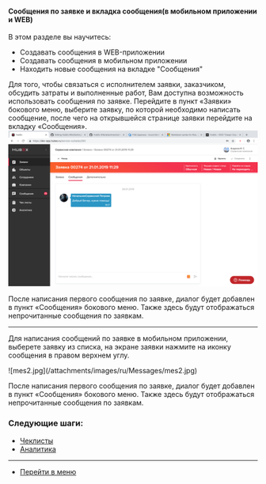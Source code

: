 #### Сообщения по заявке и вкладка сообщения(в мобильном приложении и WEB)
В этом разделе вы научитесь:
- Создавать сообщения в WEB-приложении
- Создавать сообщения в мобильном приложении
- Находить новые сообщения на вкладке "Сообщения"

Для того, чтобы связаться с исполнителем заявки, заказчиком, обсудить затраты и выполненные работ, Вам доступна возможность использовать сообщения по заявке. Перейдите в пункт «Заявки» бокового меню, выберите заявку, по которой необходимо написать сообщение, после чего на открывшейся странице заявки перейдите на вкладку «Сообщения».
![mes1.png](/attachments/images/ru/Messages/mes1.png)

После написания первого сообщения по заявке, диалог будет добавлен в пункт «Сообщения» бокового меню. Также здесь будут отображаться непрочитанные сообщения по заявкам.

----
Для написания сообщений по заявке в мобильном приложении, выберете заявку из списка, на экране заявки нажмите на иконку сообщения в правом верхнем углу.
<div style="margin: 0 auto;">
![mes2.jpg](/attachments/images/ru/Messages/mes2.jpg)
</div>


После написания первого сообщения по заявке, диалог будет добавлен в пункт «Сообщения» бокового меню. Также здесь будут отображаться непрочитанные сообщения по заявкам.



### Следующие шаги:
- [Чеклисты](./Checklists.md)
- [Аналитика](./Analytics.md)


___
- [Перейти в меню](http://wiki.hubex.ru)
